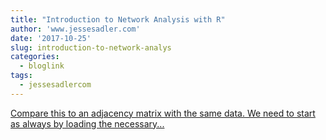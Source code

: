 ```yaml
---
title: "Introduction to Network Analysis with R"
author: 'www.jessesadler.com'
date: '2017-10-25'
slug: introduction-to-network-analys
categories:
  - bloglink
tags:
  - jessesadlercom
---
```


[Compare this to an adjacency matrix with the same data. We need to start as always by loading the necessary...<click to read more>](https://jessesadler.com/post/network-analysis-with-r/)

